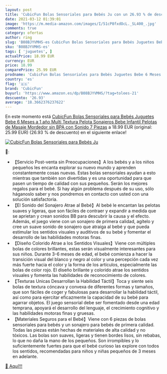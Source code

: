```yaml
---
layout: post
title: 'CubicFun Bolas Sensoriales para Bebés Ju con un 26.93 % de descuento'
date: 2021-03-12 01:39:01
image: 'https://m.media-amazon.com/images/I/51cP8fxdOcL._SL400_.jpg'
comments: true
category: ofertas
author: ring
slug: 'B08BJYVMHS-es CubicFun Bolas Sensoriales para Bebés Juguetes Bebe 6...'
sku: 'B08BJYVMHS-es'
tags: [ 'juguetes', ]
actualPrice: 18.99 EUR
currency: EUR
price: 18.99
comparePrice: 25.99 EUR
prodname: 'CubicFun Bolas Sensoriales para Bebés Juguetes Bebe 6 Meses a 1 año Multi Textura Pelota Sonajeros Bebe Infantil Pelotas de Masaje Mordedor sin BPA con Sonido  7 Piezas'
country: 'es'
flag: '🇪🇸'
brand: 'CubicFun'
buyurl: 'https://www.amazon.es/dp/B08BJYVMHS/?tag=tolees-21'
descuento: '26.93'
average: '18.3662376237622'
---
```


En este momento está [CubicFun Bolas Sensoriales para Bebés Juguetes Bebe 6 Meses a 1 año Multi Textura Pelota Sonajeros Bebe Infantil Pelotas de Masaje Mordedor sin BPA con Sonido  7 Piezas](https://www.amazon.es/dp/B08BJYVMHS/?tag=tolees-21) a 18.99 EUR (original: 25.99 EUR) (26.93 %  de descuento) en el siguiente enlace!

[![CubicFun Bolas Sensoriales para Bebés Ju](https://m.media-amazon.com/images/I/51cP8fxdOcL._SL400_.jpg)](https://www.amazon.es/dp/B08BJYVMHS/?tag=tolees-21)

🔎:

- 【Servicio Post-venta sin Preocupaciones】A los bebés y a los niños pequeños les encanta explorar su nuevo mundo y aprenden constantemente cosas nuevas. Estas bolas sensoriales ayudan a esto mientras que también son divertidas y es una oportunidad para que pasen un tiempo de calidad con sus pequeños. Serán los mejores regalos para el bebé. Si hay algún problema después de su uso, sólo háganoslo saber y nos pondremos en contacto con usted con una solución satisfactoria.
- 【El Sonido del Sonajero Atrae al Bebé】Al bebé le encantan las pelotas suaves y ligeras, que son fáciles de contraer y expandir a medida que se aprietan y crean sonidos BB para descubrir la causa y el efecto. Además, el juego viene con un sonajero de primera calidad, agítelo y cree un suave sonido de sonajero que atraiga al bebé y que pueda estimular los sentidos visuales y auditivos de su bebé y fomentar el desarrollo de las habilidades motoras finas.
- 【Diseño Colorido Atrae a los Sentidos Visuales】Viene con múltiples bolas de colores brillantes, estas serán visualmente interesantes para sus niños. Durante 3-6 meses de edad, el bebé comienza a hacer la transición visual del blanco y negro al color y una percepción cada vez más fuerte hacia el color y la forma de los artículos, especialmente las bolas de color rojo. El diseño brillante y colorido atrae los sentidos visuales y fomenta las habilidades de reconocimiento de colores.
- 【Texturas Unicas Desarrollan la Habilidad Táctil】Toca y siente seis bolas de textura cóncava y convexa de diferentes formas y tamaños, que son fáciles de coger y fabulosas para desarrollar la habilidad táctil, así como para ejercitar eficazmente la capacidad de su bebé para agarrar objetos. El juego sensorial debe ser fomentado desde una edad temprana, apoyará el desarrollo del lenguaje, el crecimiento cognitivo y las habilidades motoras finas y gruesas.
- 【Materiales Seguros para el Bebé】Viene con 6 piezas de bolas sensoriales para bebés y un sonajero para bebés de primera calidad. Todas las piezas están hechas de materiales de alta calidad y no tóxicos. Las bolas son suaves, ligeras y tienen bordes lisos, sin rebabas, lo que no daña la mano de los pequeños. Son irrompibles y lo suficientemente fuertes para que el bebé curioso las explore con todos los sentidos, recomendadas para niños y niñas pequeños de 3 meses en adelante.

[🛒 Aquí!!!](https://www.amazon.es/dp/B08BJYVMHS/?tag=tolees-21)
